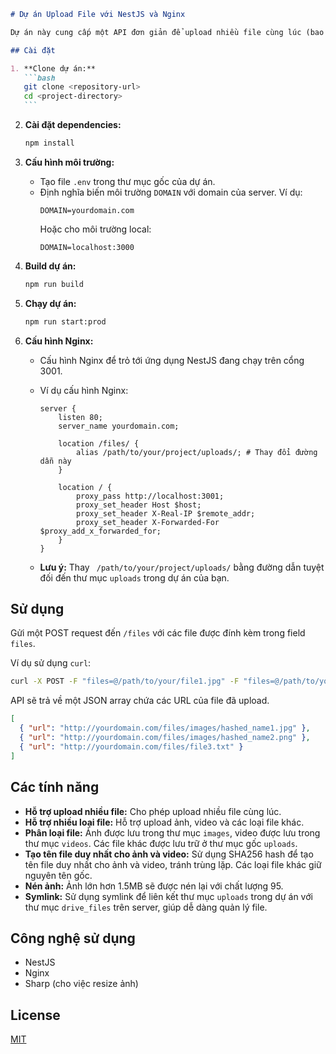 ````markdown
# Dự án Upload File với NestJS và Nginx

Dự án này cung cấp một API đơn giản để upload nhiều file cùng lúc (bao gồm ảnh, video và các loại file khác) sử dụng NestJS làm backend và Nginx làm reverse proxy. File được lưu trữ trên server và đường dẫn URL được trả về cho client.

## Cài đặt

1. **Clone dự án:**
   ```bash
   git clone <repository-url>
   cd <project-directory>
   ```
````

2. **Cài đặt dependencies:**

   ```bash
   npm install
   ```

3. **Cấu hình môi trường:**

   - Tạo file `.env` trong thư mục gốc của dự án.
   - Định nghĩa biến môi trường `DOMAIN` với domain của server. Ví dụ:
     ```
     DOMAIN=yourdomain.com
     ```
     Hoặc cho môi trường local:
     ```
     DOMAIN=localhost:3000
     ```

4. **Build dự án:**

   ```bash
   npm run build
   ```

5. **Chạy dự án:**

   ```bash
   npm run start:prod
   ```

6. **Cấu hình Nginx:**

   - Cấu hình Nginx để trỏ tới ứng dụng NestJS đang chạy trên cổng 3001.
   - Ví dụ cấu hình Nginx:

     ```nginx
     server {
         listen 80;
         server_name yourdomain.com;

         location /files/ {
             alias /path/to/your/project/uploads/; # Thay đổi đường dẫn này
         }

         location / {
             proxy_pass http://localhost:3001;
             proxy_set_header Host $host;
             proxy_set_header X-Real-IP $remote_addr;
             proxy_set_header X-Forwarded-For $proxy_add_x_forwarded_for;
         }
     }
     ```

   - **Lưu ý:** Thay ` /path/to/your/project/uploads/` bằng đường dẫn tuyệt đối đến thư mục `uploads` trong dự án của bạn.

## Sử dụng

Gửi một POST request đến `/files` với các file được đính kèm trong field `files`.

Ví dụ sử dụng `curl`:

```bash
curl -X POST -F "files=@/path/to/your/file1.jpg" -F "files=@/path/to/your/file2.png" -F "files=@/path/to/your/file3.txt" http://yourdomain.com/files
```

API sẽ trả về một JSON array chứa các URL của file đã upload.

```json
[
  { "url": "http://yourdomain.com/files/images/hashed_name1.jpg" },
  { "url": "http://yourdomain.com/files/images/hashed_name2.png" },
  { "url": "http://yourdomain.com/files/file3.txt" }
]
```

## Các tính năng

- **Hỗ trợ upload nhiều file:** Cho phép upload nhiều file cùng lúc.
- **Hỗ trợ nhiều loại file:** Hỗ trợ upload ảnh, video và các loại file khác.
- **Phân loại file:** Ảnh được lưu trong thư mục `images`, video được lưu trong thư mục `videos`. Các file khác được lưu trữ ở thư mục gốc `uploads`.
- **Tạo tên file duy nhất cho ảnh và video:** Sử dụng SHA256 hash để tạo tên file duy nhất cho ảnh và video, tránh trùng lặp. Các loại file khác giữ nguyên tên gốc.
- **Nén ảnh:** Ảnh lớn hơn 1.5MB sẽ được nén lại với chất lượng 95.
- **Symlink:** Sử dụng symlink để liên kết thư mục `uploads` trong dự án với thư mục `drive_files` trên server, giúp dễ dàng quản lý file.

## Công nghệ sử dụng

- NestJS
- Nginx
- Sharp (cho việc resize ảnh)

## License

[MIT](LICENSE)

```

```
